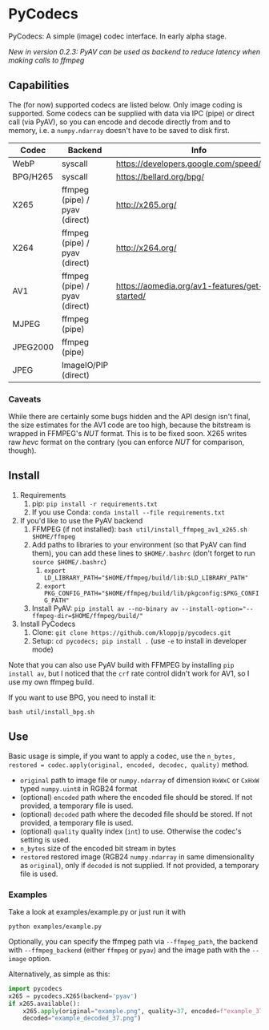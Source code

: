 # PyCodecs
PyCodecs: A simple (image) codec interface. In early alpha stage.

_New in version 0.2.3: PyAV can be used as backend to reduce latency when making calls to ffmpeg_

## Capabilities

The (for now) supported codecs are listed below. 
Only image coding is supported.
Some codecs can be supplied with data via IPC (pipe) or direct call (via PyAV), so you can encode and decode directly from and to memory,
i.e. a `numpy.ndarray` doesn't have to be saved to disk first.

Codec | Backend | Info
----- | ---- | ----
WebP | syscall | https://developers.google.com/speed/webp
BPG/H265 | syscall |  https://bellard.org/bpg/
X265 | ffmpeg (pipe) / pyav (direct) | http://x265.org/
X264 | ffmpeg (pipe) / pyav (direct) | http://x264.org/
AV1 | ffmpeg (pipe) / pyav (direct) | https://aomedia.org/av1-features/get-started/
MJPEG | ffmpeg (pipe) |
JPEG2000 | ffmpeg (pipe) |
JPEG | ImageIO/PIP (direct) |

### Caveats

While there are certainly some bugs hidden and the API design isn't final, the size 
estimates for the AV1 code are too high, because the bitstream is wrapped in FFMPEG's _NUT_ format.
This is to be fixed soon. X265 writes raw _hevc_ format on the contrary (you can enforce _NUT_ for comparison, though).

## Install

1. Requirements
    1. pip:  `pip install -r requirements.txt`
    2. If you use Conda: `conda install --file requirements.txt`
2. If you'd like to use the PyAV backend
    1. FFMPEG (if not installed): `bash util/install_ffmpeg_av1_x265.sh $HOME/ffmpeg`
    2. Add paths to libraries to your environment (so that PyAV can find them), 
    you can add these lines to `$HOME/.bashrc` (don't forget to run `source $HOME/.bashrc`)
        1. `export LD_LIBRARY_PATH="$HOME/ffmpeg/build/lib:$LD_LIBRARY_PATH"`
        2. `export PKG_CONFIG_PATH="$HOME/ffmpeg/build/lib/pkgconfig:$PKG_CONFIG_PATH"`
    3. Install PyAV: `pip install av --no-binary av --install-option="--ffmpeg-dir=$HOME/ffmpeg/build/"`
3. Install PyCodecs
    1. Clone: `git clone https://github.com/kloppjp/pycodecs.git`
    2. Setup: `cd pycodecs; pip install .` (use `-e` to install in developer mode)

Note that you can also use PyAV build with FFMPEG by installing `pip install av`, but I noticed
that the `crf` rate control didn't work for AV1, so I use my own ffmpeg build. 

If you want to use BPG, you need to install it:
```shell script
bash util/install_bpg.sh
```

## Use

Basic usage is simple, if you want to apply a codec, use the `n_bytes, restored = codec.apply(original, encoded, decodec, quality)` method.

- `original` path to image file or `numpy.ndarray` of dimension `HxWxC` or `CxHxW` typed `numpy.uint8` in RGB24 format
- (optional) `encoded` path where the encoded file should be stored. If not provided, a temporary file is used.
- (optional) `decoded` path where the decoded file should be stored. If not provided, a temporary file is used.
- (optional) `quality` quality index (`int`) to use. Otherwise the codec's setting is used.
- `n_bytes` size of the encoded bit stream in bytes
- `restored` restored image (RGB24 `numpy.ndarray` in same dimensionality as `original`), only if `decoded` is not supplied. If not provided, a temporary file is used.

### Examples
Take a look at examples/example.py or just run it with
```shell script
python examples/example.py
```
Optionally, you can specify the ffmpeg path via `--ffmpeg_path`, the backend with `--ffmpeg_backend` 
(either `ffmpeg` or `pyav`) and the image path with the `--image` option.

Alternatively, as simple as this:
```python
import pycodecs
x265 = pycodecs.X265(backend='pyav')
if x265.available():
    x265.apply(original="example.png", quality=37, encoded=f"example_37.{x265.file_extension}",
    decoded="example_decoded_37.png")
```
